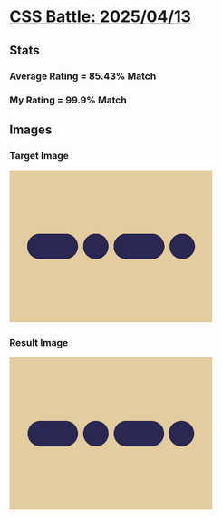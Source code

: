 # [CSS Battle: 2025/04/13](https://cssbattle.dev/play/fadGsmBXgR2J9cc97SFe)

## Stats

### Average Rating = 85.43% Match

### My Rating = 99.9% Match

## Images

### Target Image

![](./images/target.png)

### Result Image

![](./images/result.png)
